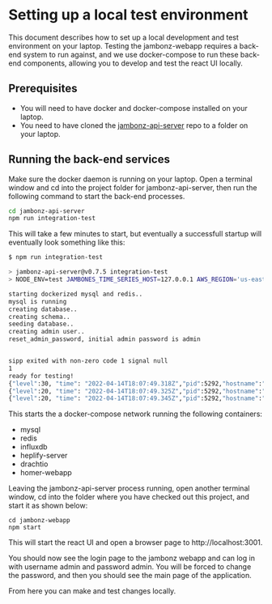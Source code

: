 # Setting up a local test environment
This document describes how to set up a local development and test environment on your laptop.  Testing the jambonz-webapp requires a back-end system to run against, and we use docker-compose to run these back-end components, allowing you to develop and test the react UI locally.

## Prerequisites
- You will need to have docker and docker-compose installed on your laptop.
- You need to have cloned the [jambonz-api-server](https://github.com/jambonz/jambonz-api-server) repo to a folder on your laptop.

## Running the back-end services
Make sure the docker daemon is running on your laptop.  Open a terminal window and cd into the project folder for jambonz-api-server, then run the following command to start the back-end processes.

```bash
cd jambonz-api-server
npm run integration-test
```

This will take a few minutes to start, but eventually a successfull startup will eventually look something like this:
```bash
$ npm run integration-test

> jambonz-api-server@v0.7.5 integration-test
> NODE_ENV=test JAMBONES_TIME_SERIES_HOST=127.0.0.1 AWS_REGION='us-east-1' JAMBONES_CURRENCY=USD JWT_SECRET=foobarbazzle JAMBONES_MYSQL_HOST=127.0.0.1 JAMBONES_MYSQL_PORT=3360 JAMBONES_MYSQL_USER=jambones_test JAMBONES_MYSQL_PASSWORD=jambones_test JAMBONES_MYSQL_DATABASE=jambones_test JAMBONES_REDIS_HOST=localhost JAMBONES_REDIS_PORT=16379 JAMBONES_LOGLEVEL=debug JAMBONES_CREATE_CALL_URL=http://localhost/v1/createCall node test/serve-integration.js

starting dockerized mysql and redis..
mysql is running
creating database..
creating schema..
seeding database..
creating admin user..
reset_admin_password, initial admin password is admin


sipp exited with non-zero code 1 signal null
1
ready for testing!
{"level":30, "time": "2022-04-14T18:07:49.318Z","pid":5292,"hostname":"MacBook-Pro-2.local","msg":"listening for HTTP traffic on port 3000","v":1}
{"level":20, "time": "2022-04-14T18:07:49.325Z","pid":5292,"hostname":"MacBook-Pro-2.local","args":[],"msg":"redis event connect","v":1}
{"level":20, "time": "2022-04-14T18:07:49.345Z","pid":5292,"hostname":"MacBook-Pro-2.local","args":[],"msg":"redis event ready","v":1}
```

This starts the a docker-compose network running the following containers:
- mysql
- redis
- influxdb
- heplify-server
- drachtio
- homer-webapp

Leaving the jambonz-api-server process running, open another terminal window, cd into the folder where you have checked out this project, and start it as shown below:

```
cd jambonz-webapp
npm start
```
This will start the react UI and open a browser page to http://localhost:3001.

You should now see the login page to the jambonz webapp and can log in with username admin and password admin.  You will be forced to change the password, and then you should see the main page of the application.

From here you can make and test changes locally.

